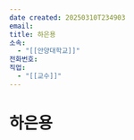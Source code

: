 ```yaml
---
date created: 20250310T234903
email: 
title: 하은용
소속:
  - "[[안양대학교]]"
전화번호: 
직업:
  - "[[교수]]"
---
```


# 하은용
